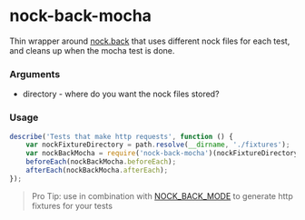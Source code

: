 # nock-back-mocha

Thin wrapper around [nock.back](https://github.com/pgte/nock#nock-back) that uses different nock files for each test, and cleans up when the mocha test is done.

### Arguments
- directory - where do you want the nock files stored?

### Usage
```js
describe('Tests that make http requests', function () {
    var nockFixtureDirectory = path.resolve(__dirname, './fixtures');
    var nockBackMocha = require('nock-back-mocha')(nockFixtureDirectory);
    beforeEach(nockBackMocha.beforeEach);
    afterEach(nockBackMocha.afterEach);
});
```

> Pro Tip: use in combination with [NOCK_BACK_MODE](https://github.com/pgte/nock#modes) to generate http fixtures for your tests
